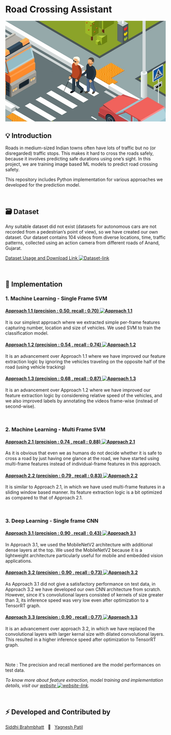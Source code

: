 # **Road Crossing Assistant**

![main-img](images/roadcross-img.jpg)

## 💡 Introduction

Roads in medium-sized Indian towns often have lots of traffic but no (or disregarded) traffic stops. This makes it hard to cross the roads safely, because it involves predicting safe durations using one’s sight. In this project, we are training image based ML models to predict road crossing safety. 

This repository includes Python implementation for various approaches we developed for the prediction model.

&nbsp;

## 🗃 Dataset

Any suitable dataset did not exist (datasets for autonomous cars are not recorded from a pedestrian’s point of view), so we have created our own dataset. Our dataset contains 104 videos from diverse locations, time, traffic patterns, collected using an action camera from different roads of Anand, Gujarat.

[Dataset Usage and Download Link ![Dataset-link](https://img.icons8.com/fluent-systems-filled/15/0366D6/external-link.png)](https://forms.gle/xtkZexnEuRVYfwAT6)

&nbsp;

<!-- ## 💻 Technologies

- > **Languages** - Python
- > **Tools** - VSCode, Anaconda, Jupyter Notebook
- > **Libraries** - Tensorflow, ImageAI, Pandas, NumPy, OpenCV

&nbsp; -->

## 🔨 Implementation

### 1. Machine Learning - Single Frame SVM


#### [**Approach 1.1 (precision : 0.50, recall : 0.70)** ![Approach 1.1](https://img.icons8.com/fluent-systems-filled/18/0366D6/external-link.png)](https://github.com/roadcross-assistant/Project/blob/master/ML/Approach_1.1_individual_frames.ipynb)

It is our simplest approach where we extracted simple per-frame features capturing number, location and size of vehicles. We used SVM to train the classification model. 

#### [**Approach 1.2 (precision : 0.54 , recall : 0.74)** ![Approach 1.2](https://img.icons8.com/fluent-systems-filled/18/0366D6/external-link.png)](https://github.com/roadcross-assistant/Project/blob/master/ML/Approach_1.2_individual_frames.ipynb)

It is an advancement over Approach 1.1 where we have improved our feature extraction logic by ignoring the vehicles traveling on the opposite half of the road (using vehicle tracking)

#### [**Approach 1.3 (precision : 0.68 , recall : 0.87)** ![Approach 1.3](https://img.icons8.com/fluent-systems-filled/18/0366D6/external-link.png)](https://github.com/roadcross-assistant/Project/blob/master/ML/Approach_1.3_individual_frames.ipynb)

It is an advancement over Approach 1.2 where we have improved our feature extraction logic by considereing relative speed of the vehicles, and we also improved labels by annotating the videos frame-wise (instead of second-wise).

&nbsp;

### 2. Machine Learning - Multi Frame SVM

#### [**Approach 2.1 (precision : 0.74 , recall : 0.88)** ![Approach 2.1](https://img.icons8.com/fluent-systems-filled/18/0366D6/external-link.png)](https://github.com/roadcross-assistant/Project/blob/master/ML/Approach_2.1_multiple_frames.ipynb)

As it is obvious that even we as humans do not decide whether it is safe to cross a road by just having one glance at the road, we have started using multi-frame features instead of individual-frame features in this approach.

#### [**Approach 2.2 (precision : 0.79 , recall : 0.83)** ![Approach 2.2](https://img.icons8.com/fluent-systems-filled/18/0366D6/external-link.png)](https://github.com/roadcross-assistant/Project/blob/master/ML/Approach_2.2_multiple_frames.ipynb)

It is similar to Approach 2.1, in which we have used multi-frame features in a sliding window based manner. Its feature extraction logic is a bit optimized as compared to that of Approach 2.1.

&nbsp;

### 3. Deep Learning - Single frame CNN


#### [**Approach 3.1 (precision : 0.90 , recall : 0.43)** ![Approach 3.1](https://img.icons8.com/fluent-systems-filled/18/0366D6/external-link.png)](https://github.com/roadcross-assistant/Project/blob/master/DL/Approach_3.1.py)

In Approach 3.1, we used the MobileNetV2 architecture with additional dense layers at the top. We used the MobileNetV2 because it is a lightweight architecture particularly useful for mobile and embedded vision applications.

#### [**Approach 3.2 (precision : 0.90 , recall : 0.73)** ![Approach 3.2](https://img.icons8.com/fluent-systems-filled/18/0366D6/external-link.png)](https://github.com/roadcross-assistant/Project/blob/master/DL/Approach_3.2.py)

As Approach 3.1 did not give a satisfactory performance on test data, in Approach 3.2 we have developed our own CNN architecture from scratch. However, since it's convolutional layers consisted of kernels of size greater than 3, its inference speed was very low even after optimization to a TensorRT graph.

#### [**Approach 3.3 (precision : 0.90 , recall : 0.77)** ![Approach 3.3](https://img.icons8.com/fluent-systems-filled/18/0366D6/external-link.png)](https://github.com/roadcross-assistant/Project/blob/master/DL/Approach_3.3.py)

It is an advancement over approach 3.2, in which we have replaced the convolutional layers with larger kernal size with dilated convolutional layers. This resulted in a higher inference speed after optimization to TensorRT graph.

&nbsp;

Note : The precision and recall mentioned are the model performances on test data.

*To know more about feature extraction, model training and implementation details, visit our [website ![website-link](https://img.icons8.com/fluent-systems-filled/15/0366D6/external-link.png)](https://roadcross-assistant.github.io/Website/ "Road Crossing Assistant Website").*

&nbsp;

## ⚡ Developed and Contributed by

[Siddhi Brahmbhatt](https://www.github.com/1siddhi7) &nbsp; 🤝 &nbsp; [Yagnesh Patil](https://www.github.com/yagnesh45)
